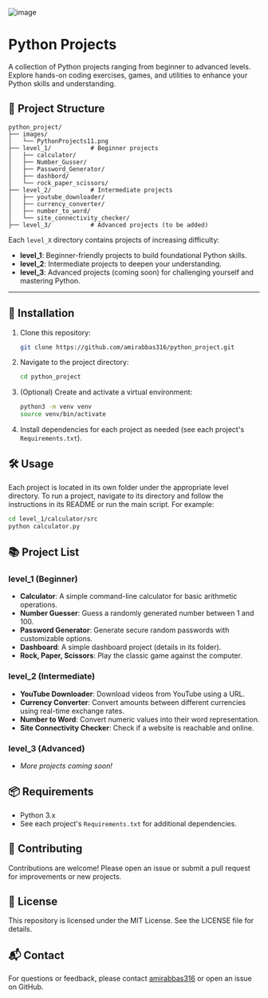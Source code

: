 ![image](https://encrypted-tbn0.gstatic.com/images?q=tbn:ANd9GcRD2RvXnACiAAamaZNybDnbSZNtp7-AlTMYOg&s)

# Python Projects   

A collection of Python projects ranging from beginner to advanced levels. Explore hands-on coding exercises, games, and utilities to enhance your Python skills and understanding.

## 📁 Project Structure

```
python_project/
├── images/
│   └── PythonProjects11.png
├── level_1/           # Beginner projects
│   ├── calculator/
│   ├── Number_Gusser/
│   ├── Password_Generator/
│   ├── dashbord/
│   └── rock_paper_scissors/
├── level_2/           # Intermediate projects
│   ├── youtube_downloader/
│   ├── currency_converter/
│   ├── number_to_word/
│   └── site_connectivity_checker/
├── level_3/           # Advanced projects (to be added)
```

Each `level_X` directory contains projects of increasing difficulty:
- **level_1**: Beginner-friendly projects to build foundational Python skills.
- **level_2**: Intermediate projects to deepen your understanding.
- **level_3**: Advanced projects (coming soon) for challenging yourself and mastering Python.

---

## 🚀 Installation

1. Clone this repository:
    ```bash
    git clone https://github.com/amirabbas316/python_project.git
    ```
2. Navigate to the project directory:
    ```bash
    cd python_project
    ```
3. (Optional) Create and activate a virtual environment:
    ```bash
    python3 -m venv venv
    source venv/bin/activate
    ```
4. Install dependencies for each project as needed (see each project's `Requirements.txt`).

## 🛠️ Usage

Each project is located in its own folder under the appropriate level directory. To run a project, navigate to its directory and follow the instructions in its README or run the main script. For example:

```bash
cd level_1/calculator/src
python calculator.py
```

## 📚 Project List

### level_1 (Beginner)
- **Calculator**: A simple command-line calculator for basic arithmetic operations.
- **Number Guesser**: Guess a randomly generated number between 1 and 100.
- **Password Generator**: Generate secure random passwords with customizable options.
- **Dashboard**: A simple dashboard project (details in its folder).
- **Rock, Paper, Scissors**: Play the classic game against the computer.

### level_2 (Intermediate)
- **YouTube Downloader**: Download videos from YouTube using a URL.
- **Currency Converter**: Convert amounts between different currencies using real-time exchange rates.
- **Number to Word**: Convert numeric values into their word representation.
- **Site Connectivity Checker**: Check if a website is reachable and online.

### level_3 (Advanced)
- _More projects coming soon!_

## 📦 Requirements

- Python 3.x
- See each project's `Requirements.txt` for additional dependencies.

## 🤝 Contributing

Contributions are welcome! Please open an issue or submit a pull request for improvements or new projects.

## 📄 License

This repository is licensed under the MIT License. See the LICENSE file for details.

## 📬 Contact

For questions or feedback, please contact [amirabbas316](mailto:amirabbasc316@gmail.com) or open an issue on GitHub.